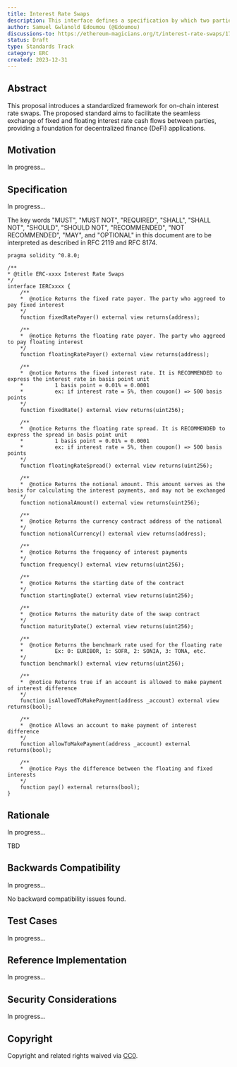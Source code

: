 ```yaml
---
title: Interest Rate Swaps
description: This interface defines a specification by which two parties enter a financial derivative contract to exchange interest rate cash flows over a specified period
author: Samuel Gwlanold Edoumou (@Edoumou)
discussions-to: https://ethereum-magicians.org/t/interest-rate-swaps/17777
status: Draft
type: Standards Track
category: ERC
created: 2023-12-31
---
```


## Abstract

This proposal introduces a standardized framework for on-chain interest rate swaps. The proposed standard aims to facilitate the seamless exchange of fixed and floating interest rate cash flows between parties, providing a foundation for decentralized finance (DeFi) applications.

## Motivation

In progress...

## Specification

In progress...

The key words "MUST", "MUST NOT", "REQUIRED", "SHALL", "SHALL NOT", "SHOULD", "SHOULD NOT", "RECOMMENDED", "NOT RECOMMENDED", "MAY", and "OPTIONAL" in this document are to be interpreted as described in RFC 2119 and RFC 8174.

```solidity
pragma solidity ^0.8.0;

/**
* @title ERC-xxxx Interest Rate Swaps
*/
interface IERCxxxx {
    /**
    *  @notice Returns the fixed rate payer. The party who aggreed to pay fixed interest
    */
    function fixedRatePayer() external view returns(address);

    /**
    *  @notice Returns the floating rate payer. The party who aggreed to pay floating interest
    */
    function floatingRatePayer() external view returns(address);

    /**
    *  @notice Returns the fixed interest rate. It is RECOMMENDED to express the interest rate in basis point unit
    *          1 basis point = 0.01% = 0.0001
    *          ex: if interest rate = 5%, then coupon() => 500 basis points
    */
    function fixedRate() external view returns(uint256);

    /**
    *  @notice Returns the floating rate spread. It is RECOMMENDED to express the spread in basis point unit
    *          1 basis point = 0.01% = 0.0001
    *          ex: if interest rate = 5%, then coupon() => 500 basis points
    */
    function floatingRateSpread() external view returns(uint256);

    /**
    *  @notice Returns the notional amount. This amount serves as the basis for calculating the interest payments, and may not be exchanged
    */
    function notionalAmount() external view returns(uint256);

    /**
    *  @notice Returns the currency contract address of the national
    */
    function notionalCurrency() external view returns(address);

    /**
    *  @notice Returns the frequency of interest payments
    */
    function frequency() external view returns(uint256);

    /**
    *  @notice Returns the starting date of the contract
    */
    function startingDate() external view returns(uint256);

    /**
    *  @notice Returns the maturity date of the swap contract
    */
    function maturityDate() external view returns(uint256);

    /**
    *  @notice Returns the benchmark rate used for the floating rate
    *          Ex: 0: EURIBOR, 1: SOFR, 2: SONIA, 3: TONA, etc.
    */
    function benchmark() external view returns(uint256);

    /**
    *  @notice Returns true if an account is allowed to make payment of interest difference 
    */
    function isAllowedToMakePayment(address _account) external view returns(bool);

    /**
    *  @notice Allows an account to make payment of interest difference 
    */
    function allowToMakePayment(address _account) external returns(bool);

    /**
    *  @notice Pays the difference between the floating and fixed interests 
    */
    function pay() external returns(bool);
}
```

## Rationale

In progress...

TBD

## Backwards Compatibility

In progress...

No backward compatibility issues found.

## Test Cases

In progress...

## Reference Implementation

In progress...

## Security Considerations

In progress...

## Copyright

Copyright and related rights waived via [CC0](../LICENSE.md).

